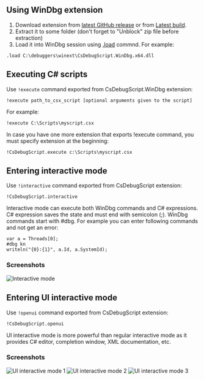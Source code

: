 ## Using WinDbg extension
1. Download extension from [latest GitHub release](https://github.com/southpolenator/WinDbgCs/releases/latest) or from [Latest build](https://ci.appveyor.com/project/southpolenator/windbgcs/branch/next).
2. Extract it to some folder (don't forget to "Unblock" zip file before extraction)
3. Load it into WinDbg session using [.load](https://msdn.microsoft.com/en-us/library/windows/hardware/ff563964%28v=vs.85%29.aspx) commnd. For example:
```
.load C:\debuggers\winext\CsDebugScript.WinDbg.x64.dll
```

## Executing C# scripts
Use `!execute` command exported from CsDebugScript.WinDbg extension:
```
!execute path_to_csx_script [optional arguments given to the script]
```
For example:
```
!execute C:\Scripts\myscript.csx
```
In case you have one more extension that exports !execute command, you must specify extension at the beginning:
```
!CsDebugScript.execute c:\Scripts\myscript.csx
```

## Entering interactive mode
Use `!interactive` command exported from CsDebugScript extension:
```
!CsDebugScript.interactive
```
Interactive mode can execute both WinDbg commands and C# expressions. C# expression saves the state and must end with semicolon (;). WinDbg commands start with #dbg. For example you can enter following commands and not get an error:

```
var a = Threads[0];
#dbg kn
writeln("{0}:{1}", a.Id, a.SystemId);
```

### Screenshots
![Interactive mode](../samples/interactive.png)

## Entering UI interactive mode
Use `!openui` command exported from CsDebugScript extension:
```
!CsDebugScript.openui
```
UI interactive mode is more powerful than regular interactive mode as it provides C# editor, completion window, XML documentation, etc.

### Screenshots
![UI interactive mode 1](../samples/ui1.png)
![UI interactive mode 2](../samples/ui2.png)
![UI interactive mode 3](../samples/ui3.png)
